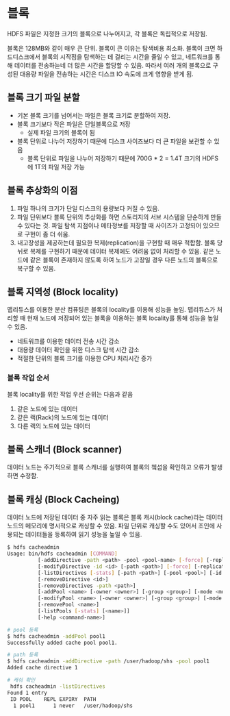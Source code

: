 # 블록

HDFS 파일은 지정한 크기의 블록으로 나누어지고, 각 블록은 독립적으로 저장됨.

블록은 128MB와 같이 매우 큰 단위. 블록이 큰 이유는 탐색비용 최소화. 블록이 크면 하드디스크에서 블록의 시작점을 탐색하는 데 걸리는 시간을 줄일 수 있고, 네트워크를 통해 데이터를 전송하늗네 더 많은 시간을 할당할 수 있음. 따라서 여러 개의 블록으로 구성된 대용량 파일을 전송하는 시간은 디스크 IO 속도에 크게 영향을 받게 됨.

## 블록 크기 파일 분할

* 기본 블록 크기를 넘어서는 파일은 블록 크기로 분할하여 저장.
* 블록 크기보다 작은 파일은 단일블록으로 저장
  * 실제 파일 크기의 블록이 됨
* 블록 단위로 나누어 저장하기 때문에 디스크 사이즈보다 더 큰 파일을 보관할 수 있음
  * 블록 단위로 파일을 나누어 저장하기 때문에 700G * 2 = 1.4T 크기의 HDFS에 1T의 파일 저장 가능

## 블록 추상화의 이점

  1. 파일 하나의 크기가 단일 디스크의 용량보다 커질 수 있음.
  2. 파일 단위보다 블록 단위의 추상화를 하면 스토리지의 서브 시스템을 단순하게 만들 수 있다는 것. 파일 탐색 지점이나 메타정보를 저장할 때 사이즈가 고정되어 있으므로 구현이 좀 더 쉬움.
  3. 내고장성을 제공하는데 필요한 복제(replication)을 구현할 때 매우 적합함. 블록 당뉘로 복제를 구현하기 때문에 데이터 복제에도 어려움 없이 처리할 수 있음. 같은 노드에 같은 블록이 존재하지 않도록 하여 노드가 고장일 경우 다른 노드의 블록으로 복구할 수 있음.

## 블록 지역성 (Block locality)

맵리듀스를 이용한 분산 컴퓨팅은 블록의 locality를 이용해 성능을 높임. 맵리듀스가 처리할 때 현재 노드에 저장되어 있는 블록을 이용하는 블록 locality를 통해 성능을 높일 수 있음.

* 네트워크를 이용한 데이터 전송 시간 감소
* 대용량 데이터 확인을 위한 디스크 탐색 시간 감소
* 적절한 단위의 블록 크기를 이용한 CPU 처리시간 증가

### 블록 작업 순서

블록 locality를 위한 작업 우선 순위는 다음과 같음
1. 같은 노드에 있는 데이터
2. 같은 랙(Rack)의 노드에 있는 데이터
3. 다른 랙의 노드에 있는 데이터

## 블록 스캐너 (Block scanner)

데이터 노드는 주기적으로 블록 스캐너를 실행하여 블록의 쳌섬을 확인하고 오류가 발생하면 수정함.

## 블록 캐싱 (Block Cacheing)

데이터 노드에 저장된 데이터 중 자주 읽는 블록은 블록 캐시(block cache)라는 데이터 노드의 메모리에 명시적으로 캐싱할 수 있음. 파일 단위로 캐싱할 수도 있어서 조인에 사용되는 데이터들을 등록하여 읽기 성능을 높일 수 있음.

```bash
$ hdfs cacheadmin
Usage: bin/hdfs cacheadmin [COMMAND]
          [-addDirective -path <path> -pool <pool-name> [-force] [-replication <replication>] [-ttl <time-to-live>]]
          [-modifyDirective -id <id> [-path <path>] [-force] [-replication <replication>] [-pool <pool-name>] [-ttl <time-to-live>]]
          [-listDirectives [-stats] [-path <path>] [-pool <pool>] [-id <id>]
          [-removeDirective <id>]
          [-removeDirectives -path <path>]
          [-addPool <name> [-owner <owner>] [-group <group>] [-mode <mode>] [-limit <limit>] [-maxTtl <maxTtl>]
          [-modifyPool <name> [-owner <owner>] [-group <group>] [-mode <mode>] [-limit <limit>] [-maxTtl <maxTtl>]]
          [-removePool <name>]
          [-listPools [-stats] [<name>]]
          [-help <command-name>]

# pool 등록 
$ hdfs cacheadmin -addPool pool1
Successfully added cache pool pool1.

# path 등록
$ hdfs cacheadmin -addDirective -path /user/hadoop/shs -pool pool1
Added cache directive 1

# 캐쉬 확인 
 hdfs cacheadmin -listDirectives
Found 1 entry
 ID POOL    REPL EXPIRY  PATH             
  1 pool1      1 never   /user/hadoop/shs 
```